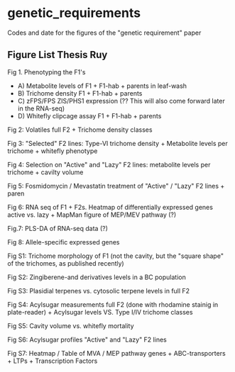 # genetic_requirements
Codes and date for the figures of the "genetic requirement" paper

## Figure List Thesis Ruy 

Fig 1. Phenotyping the F1's
* A) Metabolite levels of F1 + F1-hab + parents in leaf-wash
* B) Trichome density  F1 + F1-hab + parents
* C) zFPS/FPS ZIS/PHS1 expression (?? This will also come forward later in the RNA-seq) 
* D) Whitefly clipcage assay F1 + F1-hab + parents

Fig 2: Volatiles full F2 + Trichome density classes 

Fig 3: "Selected" F2 lines: Type-VI trichome density + Metabolite levels per trichome + whitefly phenotype

Fig 4: Selection on "Active" and "Lazy" F2 lines: metabolite levels per trichome + cavilty volume

Fig 5: Fosmidomycin / Mevastatin treatment of "Active" / "Lazy" F2 lines + paren

Fig 6: RNA seq of F1 + F2s. Heatmap of differentially expressed genes active vs. lazy + MapMan figure of MEP/MEV pathway (?)

Fig.7: PLS-DA of RNA-seq data (?)

Fig 8: Allele-specific expressed genes

Fig S1: Trichome morphology of F1 (not the cavity, but the "square shape" of the trichomes, as published recently) 

Fig S2: Zingiberene-and derivatives levels in a BC population

Fig S3: Plasidial terpenes vs. cytosolic terpene levels in full F2 

Fig S4: Acylsugar measurements full F2 (done with rhodamine stainig in plate-reader) + Acylsugar levels VS. Type I/IV trichome classes

Fig S5: Cavity volume vs. whitefly mortality 

Fig S6: Acylsugar profiles "Active" and "Lazy" F2 lines

Fig S7: Heatmap / Table of MVA / MEP pathway genes + ABC-transporters + LTPs + Transcription Factors

